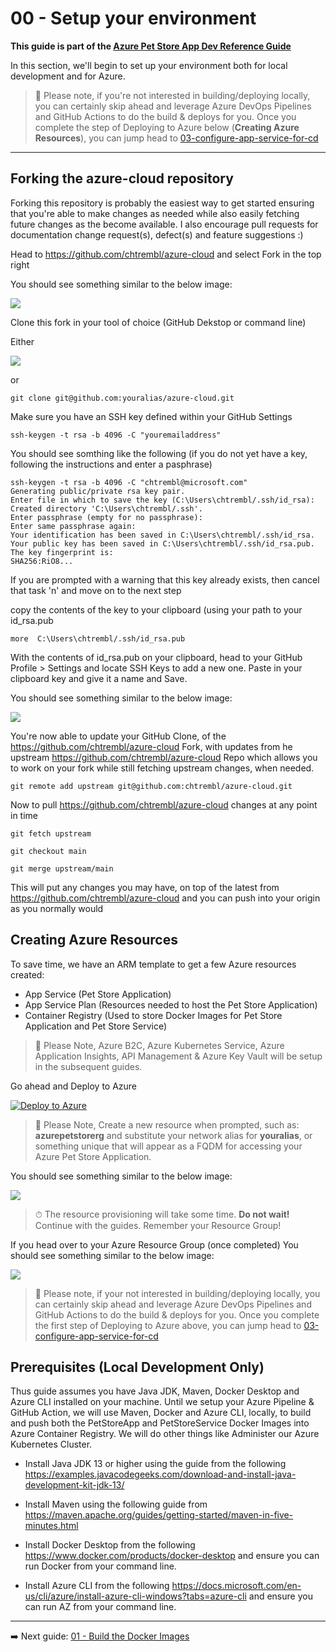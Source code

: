 

# 00 - Setup your environment

__This guide is part of the [Azure Pet Store App Dev Reference Guide](../README.md)__

In this section, we'll begin to set up your environment both for local development and for Azure.

> 📝 Please note, if you're not interested in building/deploying locally, you can certainly skip ahead and leverage Azure DevOps Pipelines and GitHub Actions to do the build & deploys for you. Once you complete the step of Deploying to Azure below (**Creating Azure Resources**), you can jump head to [03-configure-app-service-for-cd](../03-configure-app-service-for-cd/README.md)

---

## Forking the azure-cloud repository

Forking this repository is probably the easiest way to get started ensuring that you're able to make changes as needed while also easily fetching future changes as the become available. I also encourage pull requests for documentation change request(s), defect(s) and feature suggestions :)

Head to https://github.com/chtrembl/azure-cloud and select Fork in the top right

You should see something similar to the below image:

![](images/fork.png)

Clone this fork in your tool of choice (GitHub Dekstop or command line)

Either 

![](images/gh.png)

or

```
git clone git@github.com:youralias/azure-cloud.git
```

Make sure you have an SSH key defined within your GitHub Settings

```
ssh-keygen -t rsa -b 4096 -C "youremailaddress"
```

You should see somthing like the following (if you do not yet have a key, following the instructions and enter a pasphrase) 

```
ssh-keygen -t rsa -b 4096 -C "chtrembl@microsoft.com"
Generating public/private rsa key pair.
Enter file in which to save the key (C:\Users\chtrembl/.ssh/id_rsa):
Created directory 'C:\Users\chtrembl/.ssh'.
Enter passphrase (empty for no passphrase):
Enter same passphrase again:
Your identification has been saved in C:\Users\chtrembl/.ssh/id_rsa.
Your public key has been saved in C:\Users\chtrembl/.ssh/id_rsa.pub.
The key fingerprint is:
SHA256:RiO8...
```

If you are prompted with a warning that this key already exists, then cancel that task 'n' and move on to the next step

copy the contents of the key to your clipboard (using your path to your id_rsa.pub

```
more  C:\Users\chtrembl/.ssh/id_rsa.pub
```

With the contents of id_rsa.pub on your clipboard, head to your GitHub Profile > Settings and locate SSH Keys to add a new one. Paste in your clipboard key and give it a name and Save.

You should see something similar to the below image:

![](images/gh2.png)

You're now able to update your GitHub Clone, of the https://github.com/chtrembl/azure-cloud Fork, with updates from he upstream https://github.com/chtrembl/azure-cloud Repo which allows you to work on your fork while still fetching upstream changes, when needed.

```
git remote add upstream git@github.com:chtrembl/azure-cloud.git
```

Now to pull https://github.com/chtrembl/azure-cloud changes at any point in time

```
git fetch upstream
```

```
git checkout main
```

```
git merge upstream/main
```

This will put any changes you may have, on top of the latest from https://github.com/chtrembl/azure-cloud and you can push into your origin as you normally would

## Creating Azure Resources

To save time, we have an ARM template to get a few Azure resources created:

 - App Service (Pet Store Application)
 - App Service Plan (Resources needed to host the Pet Store Application)
 - Container Registry (Used to store Docker Images for Pet Store Application and Pet Store Service)
 
> 📝 Please Note, Azure B2C, Azure Kubernetes Service, Azure Application Insights, API Management & Azure Key Vault will be setup in the subsequent guides.

Go ahead and Deploy to Azure

 [![Deploy to Azure](https://aka.ms/deploytoazurebutton)](https://portal.azure.com/#create/Microsoft.Template/uri/https%3A%2F%2Fraw.githubusercontent.com%2Fchtrembl%2Fazure-cloud%2Fmain%2Fpetstore%2F00-setup-your-environment%2Fazuredeploy.json)

> 📝 Please Note, Create a new resource when prompted, such as: **azurepetstorerg** and substitute your network alias for **youralias**, or something unique that will appear as a FQDM for accessing your Azure Pet Store Application.

You should see something similar to the below image:

![](images/deployment.png)

> ⏱ The resource provisioning will take some time. **Do not wait!** Continue with the guides. Remember your Resource Group!

If you head over to your Azure Resource Group (once completed) You should see something similar to the below image:

![](images/deployment2.png)

> 📝 Please note, if your not interested in building/deploying locally, you can certainly skip ahead and leverage Azure DevOps Pipelines and GitHub Actions to do the build & deploys for you. Once you complete the first step of Deploying to Azure above, you can jump head to [03-configure-app-service-for-cd](../03-configure-app-service-for-cd/README.md)

## Prerequisites (Local Development Only)

Thus guide assumes you have Java JDK, Maven, Docker Desktop and Azure CLI installed on your machine. Until we setup your Azure Pipeline & GitHub Action, we will use Maven, Docker and Azure CLI, locally, to build and push both the PetStoreApp and PetStoreService Docker Images into Azure Container Registry. We will do other things like Administer our Azure Kubernetes Cluster.

 - Install Java JDK 13 or higher using the guide from the following https://examples.javacodegeeks.com/download-and-install-java-development-kit-jdk-13/

 - Install Maven using the following guide from https://maven.apache.org/guides/getting-started/maven-in-five-minutes.html
  
 - Install Docker Desktop from the following https://www.docker.com/products/docker-desktop and ensure you can run Docker from your command line.
 
 - Install Azure CLI from the following https://docs.microsoft.com/en-us/cli/azure/install-azure-cli-windows?tabs=azure-cli and ensure you can run AZ from your command line.


---

➡️ Next guide: [01 - Build the Docker Images](../01-build-the-docker-images/README.md)

